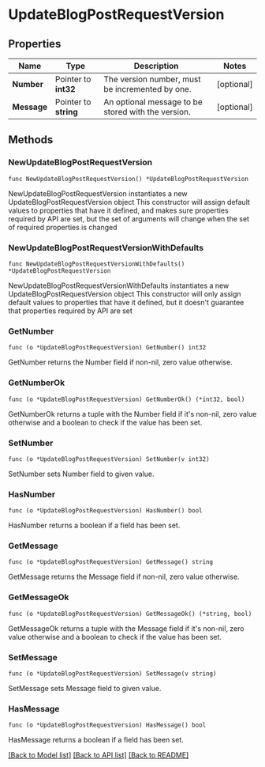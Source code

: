 # UpdateBlogPostRequestVersion

## Properties

Name | Type | Description | Notes
------------ | ------------- | ------------- | -------------
**Number** | Pointer to **int32** | The version number, must be incremented by one. | [optional] 
**Message** | Pointer to **string** | An optional message to be stored with the version. | [optional] 

## Methods

### NewUpdateBlogPostRequestVersion

`func NewUpdateBlogPostRequestVersion() *UpdateBlogPostRequestVersion`

NewUpdateBlogPostRequestVersion instantiates a new UpdateBlogPostRequestVersion object
This constructor will assign default values to properties that have it defined,
and makes sure properties required by API are set, but the set of arguments
will change when the set of required properties is changed

### NewUpdateBlogPostRequestVersionWithDefaults

`func NewUpdateBlogPostRequestVersionWithDefaults() *UpdateBlogPostRequestVersion`

NewUpdateBlogPostRequestVersionWithDefaults instantiates a new UpdateBlogPostRequestVersion object
This constructor will only assign default values to properties that have it defined,
but it doesn't guarantee that properties required by API are set

### GetNumber

`func (o *UpdateBlogPostRequestVersion) GetNumber() int32`

GetNumber returns the Number field if non-nil, zero value otherwise.

### GetNumberOk

`func (o *UpdateBlogPostRequestVersion) GetNumberOk() (*int32, bool)`

GetNumberOk returns a tuple with the Number field if it's non-nil, zero value otherwise
and a boolean to check if the value has been set.

### SetNumber

`func (o *UpdateBlogPostRequestVersion) SetNumber(v int32)`

SetNumber sets Number field to given value.

### HasNumber

`func (o *UpdateBlogPostRequestVersion) HasNumber() bool`

HasNumber returns a boolean if a field has been set.

### GetMessage

`func (o *UpdateBlogPostRequestVersion) GetMessage() string`

GetMessage returns the Message field if non-nil, zero value otherwise.

### GetMessageOk

`func (o *UpdateBlogPostRequestVersion) GetMessageOk() (*string, bool)`

GetMessageOk returns a tuple with the Message field if it's non-nil, zero value otherwise
and a boolean to check if the value has been set.

### SetMessage

`func (o *UpdateBlogPostRequestVersion) SetMessage(v string)`

SetMessage sets Message field to given value.

### HasMessage

`func (o *UpdateBlogPostRequestVersion) HasMessage() bool`

HasMessage returns a boolean if a field has been set.


[[Back to Model list]](../README.md#documentation-for-models) [[Back to API list]](../README.md#documentation-for-api-endpoints) [[Back to README]](../README.md)


